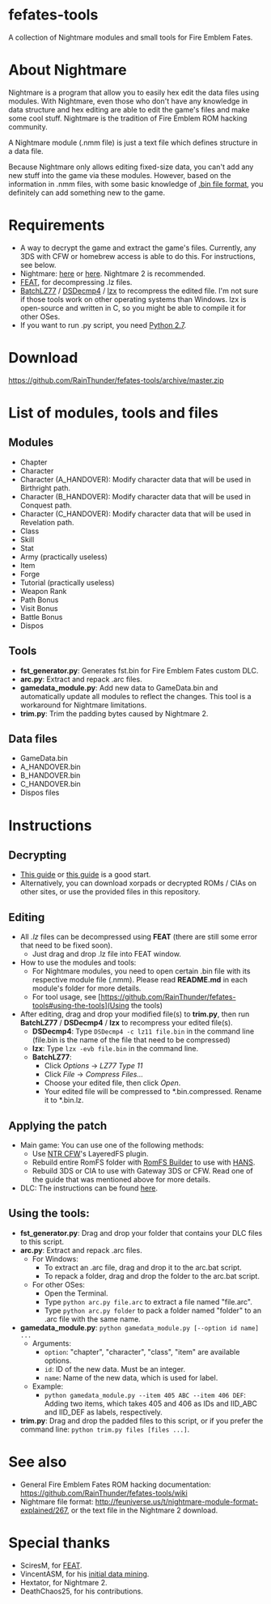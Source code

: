 # fefates-tools
A collection of Nightmare modules and small tools for Fire Emblem Fates.

# About Nightmare
Nightmare is a program that allow you to easily hex edit the data files using modules. With Nightmare, even those who don't have any knowledge in data structure and hex editing are able to edit the game's files and make some cool stuff. Nightmare is the tradition of Fire Emblem ROM hacking community.

A Nightmare module (.nmm file) is just a text file which defines structure in a data file.

Because Nightmare only allows editing fixed-size data, you can't add any new stuff into the game via these modules. However, based on the information in .nmm files, with some basic knowledge of [.bin file format](https://github.com/RainThunder/fefates-tools/wiki/BIN-(File-Format)), you definitely can add something new to the game.

# Requirements
* A way to decrypt the game and extract the game's files. Currently, any 3DS with CFW or homebrew access is able to do this. For instructions, see below.
* Nightmare: [here](http://serenesforest.net/forums/index.php?showtopic=26737) or [here](http://www.romhacking.net/utilities/610/). Nightmare 2 is recommended.
* [FEAT](https://github.com/SciresM/FEAT/releases), for decompressing .lz files.
* [BatchLZ77](http://filetrip.net/nds-downloads/utilities/download-batchlz77-1-3-f11736.html) / [DSDecmp4](http://www.romhacking.net/utilities/789/) / [lzx](http://www.romhacking.net/utilities/826/) to recompress the edited file. I'm not sure if those tools work on other operating systems than Windows. lzx is open-source and written in C, so you might be able to compile it for other OSes.
* If you want to run .py script, you need [Python 2.7](https://www.python.org/download).

# Download
https://github.com/RainThunder/fefates-tools/archive/master.zip

# List of modules, tools and files
## Modules
* Chapter
* Character
* Character (A_HANDOVER): Modify character data that will be used in Birthright path.
* Character (B_HANDOVER): Modify character data that will be used in Conquest path.
* Character (C_HANDOVER): Modify character data that will be used in Revelation path.
* Class
* Skill
* Stat
* Army (practically useless)
* Item
* Forge
* Tutorial (practically useless)
* Weapon Rank
* Path Bonus
* Visit Bonus
* Battle Bonus
* Dispos

## Tools
* **fst_generator.py**: Generates fst.bin for Fire Emblem Fates custom DLC.
* **arc.py**: Extract and repack .arc files.
* **gamedata_module.py**: Add new data to GameData.bin and automatically update all modules to reflect the changes. This tool is a workaround for Nightmare limitations.
* **trim.py**: Trim the padding bytes caused by Nightmare 2.

## Data files
* GameData.bin
* A_HANDOVER.bin
* B_HANDOVER.bin
* C_HANDOVER.bin
* Dispos files

# Instructions
## Decrypting
* [This guide](https://github.com/ihaveamac/3DS-rom-tools/wiki) or [this guide](http://gbatemp.net/threads/383055/) is a good start.
* Alternatively, you can download xorpads or decrypted ROMs / CIAs on other sites, or use the provided files in this repository.

## Editing
* All *.lz* files can be decompressed using **FEAT** (there are still some error that need to be fixed soon).
  * Just drag and drop .lz file into FEAT window.
* How to use the modules and tools:
  * For Nightmare modules, you need to open certain .bin file with its respective module file (.nmm). Please read **README.md** in each module's folder for more details.
  * For tool usage, see [https://github.com/RainThunder/fefates-tools#using-the-tools](Using the tools)
* After editing, drag and drop your modified file(s) to **trim.py**, then run **BatchLZ77** / **DSDecmp4** / **lzx** to recompress your edited file(s).
  * **DSDecmp4**: Type `DSDecmp4 -c lz11 file.bin` in the command line (file.bin is the name of the file that need to be compressed)
  * **lzx**: Type `lzx -evb file.bin` in the command line.
  * **BatchLZ77**:
    * Click *Options* -> *LZ77 Type 11*
    * Click *File* -> *Compress Files...*
    * Choose your edited file, then click *Open*.
    * Your edited file will be compressed to *.bin.compressed. Rename it to *.bin.lz.
  
## Applying the patch
* Main game: You can use one of the following methods:
  * Use [NTR CFW](https://github.com/44670/BootNTR/releases)'s LayeredFS plugin.
  * Rebuild entire RomFS folder with [RomFS Builder](https://github.com/SciresM/RomFS-Builder/releases) to use with [HANS](https://smealum.github.io/3ds).
  * Rebuild 3DS or CIA to use with Gateway 3DS or CFW. Read one of the guide that was mentioned above for more details.
* DLC: The instructions can be found [here](http://gbatemp.net/threads/397560/page-5#post-5906138).

## Using the tools:
* **fst_generator.py**: Drag and drop your folder that contains your DLC files to this script.
* **arc.py**: Extract and repack .arc files.
  * For Windows:
    * To extract an .arc file, drag and drop it to the arc.bat script.
    * To repack a folder, drag and drop the folder to the arc.bat script.
  * For other OSes:
    * Open the Terminal.
	* Type `python arc.py file.arc` to extract a file named "file.arc".
	* Type `python arc.py folder` to pack a folder named "folder" to an .arc file with the same name.
* **gamedata_module.py**: `python gamedata_module.py [--option id name] ...`
  * Arguments:
	* `option`: "chapter", "character", "class", "item" are available options.
	* `id`: ID of the new data. Must be an integer.
	* `name`: Name of the new data, which is used for label.
  * Example:
    * `python gamedata_module.py --item 405 ABC --item 406 DEF`: Adding two items, which takes 405 and 406 as IDs and IID_ABC and IID_DEF as labels, respectively.
* **trim.py**: Drag and drop the padded files to this script, or if you prefer the command line: `python trim.py files [files ...]`.

# See also
* General Fire Emblem Fates ROM hacking documentation: https://github.com/RainThunder/fefates-tools/wiki
* Nightmare file format: http://feuniverse.us/t/nightmare-module-format-explained/267, or the text file in the Nightmare 2 download.

# Special thanks
* SciresM, for [FEAT](https://github.com/SciresM/FEAT).
* VincentASM, for his [initial data mining](http://serenesforest.net/fire-emblem-fates).
* Hextator, for Nightmare 2.
* DeathChaos25, for his contributions.
